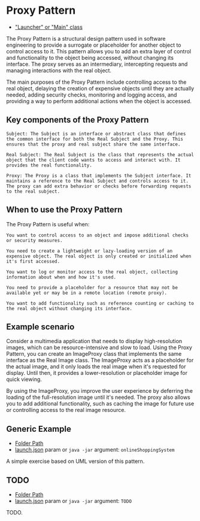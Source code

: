 # Proxy Pattern

- ["Launcher" or "Main" class](./src/main/java/it/gb/ProxyPattern.java)

The Proxy Pattern is a structural design pattern used in software engineering to provide a surrogate or placeholder for another object to control access to it. This pattern allows you to add an extra layer of control and functionality to the object being accessed, without changing its interface. The proxy serves as an intermediary, intercepting requests and managing interactions with the real object.

The main purposes of the Proxy Pattern include controlling access to the real object, delaying the creation of expensive objects until they are actually needed, adding security checks, monitoring and logging access, and providing a way to perform additional actions when the object is accessed.

## Key components of the Proxy Pattern

    Subject: The Subject is an interface or abstract class that defines the common interface for both the Real Subject and the Proxy. This ensures that the proxy and real subject share the same interface.

    Real Subject: The Real Subject is the class that represents the actual object that the client code wants to access and interact with. It provides the real functionality.

    Proxy: The Proxy is a class that implements the Subject interface. It maintains a reference to the Real Subject and controls access to it. The proxy can add extra behavior or checks before forwarding requests to the real subject.

## When to use the Proxy Pattern

The Proxy Pattern is useful when:

    You want to control access to an object and impose additional checks or security measures.

    You need to create a lightweight or lazy-loading version of an expensive object. The real object is only created or initialized when it's first accessed.

    You want to log or monitor access to the real object, collecting information about when and how it's used.

    You need to provide a placeholder for a resource that may not be available yet or may be in a remote location (remote proxy).

    You want to add functionality such as reference counting or caching to the real object without changing its interface.

## Example scenario

Consider a multimedia application that needs to display high-resolution images, which can be resource-intensive and slow to load. Using the Proxy Pattern, you can create an ImageProxy class that implements the same interface as the Real Image class. The ImageProxy acts as a placeholder for the actual image, and it only loads the real image when it's requested for display. Until then, it provides a lower-resolution or placeholder image for quick viewing.

By using the ImageProxy, you improve the user experience by deferring the loading of the full-resolution image until it's needed. The proxy also allows you to add additional functionality, such as caching the image for future use or controlling access to the real image resource.

## Generic Example

- [Folder Path](./src/main/java/it/gb/generic)
- [launch.json](../../.vscode/launch.json) param or `java -jar` argument: `onlineShoppingSystem`

A simple exercise based on UML version of this pattern.

## TODO

- [Folder Path](./src/main/java/it/gb/TODO)
- [launch.json](../../.vscode/launch.json) param or `java -jar` argument: `TODO`

TODO.
